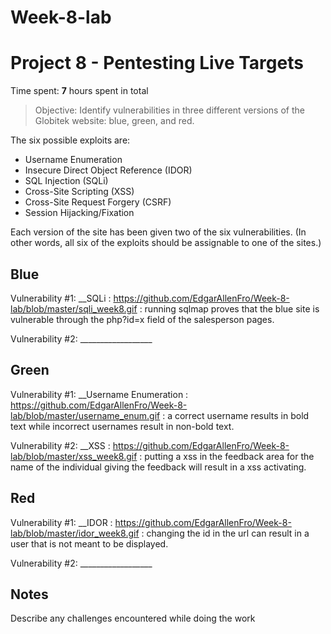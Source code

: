 # Week-8-lab
# Project 8 - Pentesting Live Targets

Time spent: **7** hours spent in total

> Objective: Identify vulnerabilities in three different versions of the Globitek website: blue, green, and red.

The six possible exploits are:
* Username Enumeration
* Insecure Direct Object Reference (IDOR)
* SQL Injection (SQLi)
* Cross-Site Scripting (XSS)
* Cross-Site Request Forgery (CSRF)
* Session Hijacking/Fixation

Each version of the site has been given two of the six vulnerabilities. (In other words, all six of the exploits should be assignable to one of the sites.)

## Blue

Vulnerability #1: __SQLi : https://github.com/EdgarAllenFro/Week-8-lab/blob/master/sqli_week8.gif : running sqlmap proves that the blue site is vulnerable through the php?id=x field of the salesperson pages.

Vulnerability #2: __________________


## Green

Vulnerability #1: __Username Enumeration : https://github.com/EdgarAllenFro/Week-8-lab/blob/master/username_enum.gif : a correct username results in bold text while incorrect usernames result in non-bold text.

Vulnerability #2: __XSS : https://github.com/EdgarAllenFro/Week-8-lab/blob/master/xss_week8.gif : putting a xss in the feedback area for the name of the individual giving the feedback will result in a xss activating.


## Red

Vulnerability #1: __IDOR : https://github.com/EdgarAllenFro/Week-8-lab/blob/master/idor_week8.gif : changing the id in the url can result in a user that is not meant to be displayed.

Vulnerability #2: __________________


## Notes

Describe any challenges encountered while doing the work
